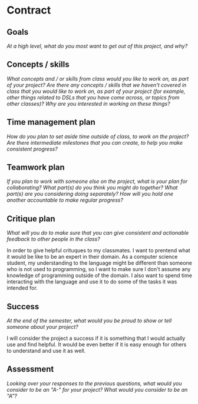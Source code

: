 # Contract

## Goals

_At a high level, what do you most want to get out of this project, and why?_

## Concepts / skills

_What concepts and / or skills from class would you like to work on, as part of your
project? Are there any concepts / skills that we haven't covered in class that you would
like to work on, as part of your project (for example, other things related to DSLs that
you have come across, or topics from other classes)? Why are you interested in working on
these things?_

## Time management plan

_How do you plan to set aside time outside of class, to work on the project? Are there
intermediate milestones that you can create, to help you make consistent progress?_

## Teamwork plan

_If you plan to work with someone else on the project, what is your plan for
collaborating? What part(s) do you think you might do together? What part(s) are you
considering doing separately? How will you hold one another accountable to make regular
progress?_

## Critique plan

_What will you do to make sure that you can give consistent and actionable feedback to
other people in the class?_

In order to give helpful crituques to my classmates. I want to prentend what it would be like to be an expert in their domain. As a computer science student, my understanding to the language might be different than someone who is not used to programming, so I want to make sure I don't assume any knowledge of programming outside of the domain. I also want to spend time interacting with the language and use it to do some of the tasks it was intended for. 

## Success

_At the end of the semester, what would you be proud to show or tell someone about your
project?_

I will consider the project a success if it is something that I would actually use and find helpful. It would be even better if it is easy enough for others to understand and use it as well. 

## Assessment

_Looking over your responses to the previous questions, what would you consider to be an
"A-" for your project? What would you consider to be an "A"?_
